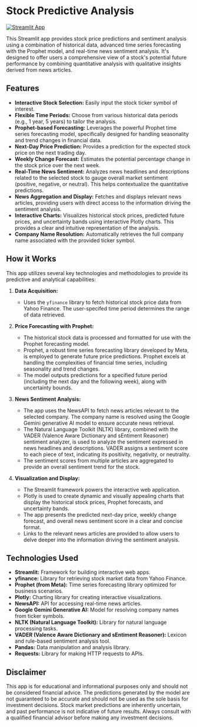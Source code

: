 # Stock Predictive Analysis

[![Streamlit App](https://static.streamlit.io/badges/streamlit_badge_dark.svg)](https://your-streamlit-app-url.streamlit.app/)


This Streamlit app provides stock price predictions and sentiment analysis using a combination of historical data, advanced time series forecasting with the Prophet model, and real-time news sentiment analysis.  It's designed to offer users a comprehensive view of a stock's potential future performance by combining quantitative analysis with qualitative insights derived from news articles.


## Features

* **Interactive Stock Selection:** Easily input the stock ticker symbol of interest.
* **Flexible Time Periods:** Choose from various historical data periods (e.g., 1 year, 5 years) to tailor the analysis.
* **Prophet-based Forecasting:** Leverages the powerful Prophet time series forecasting model, specifically designed for handling seasonality and trend changes in financial data.
* **Next-Day Price Prediction:**  Provides a prediction for the expected stock price on the next trading day.
* **Weekly Change Forecast:**  Estimates the potential percentage change in the stock price over the next week.
* **Real-Time News Sentiment:** Analyzes news headlines and descriptions related to the selected stock to gauge overall market sentiment (positive, negative, or neutral).  This helps contextualize the quantitative predictions.
* **News Aggregation and Display:**  Fetches and displays relevant news articles, providing users with direct access to the information driving the sentiment analysis.
* **Interactive Charts:**  Visualizes historical stock prices, predicted future prices, and uncertainty bands using interactive Plotly charts. This provides a clear and intuitive representation of the analysis.
* **Company Name Resolution:** Automatically retrieves the full company name associated with the provided ticker symbol.



## How it Works

This app utilizes several key technologies and methodologies to provide its predictive and analytical capabilities:


1. **Data Acquisition:**
   - Uses the `yfinance` library to fetch historical stock price data from Yahoo Finance.  The user-specifed time period determines the range of data retrieved.

2. **Price Forecasting with Prophet:**
   - The historical stock data is processed and formatted for use with the Prophet forecasting model.
   - Prophet, a robust time series forecasting library developed by Meta, is employed to generate future price predictions.  Prophet excels at handling the complexities of financial time series, including seasonality and trend changes.
   - The model outputs predictions for a specified future period (including the next day and the following week), along with uncertainty bounds.

3. **News Sentiment Analysis:**
   - The app uses the NewsAPI to fetch news articles relevant to the selected company. The company name is resolved using the Google Gemini generative AI model to ensure accurate news retrieval.
   - The Natural Language Toolkit (NLTK) library, combined with the VADER (Valence Aware Dictionary and sEntiment Reasoner) sentiment analyzer, is used to analyze the sentiment expressed in news headlines and descriptions.  VADER assigns a sentiment score to each piece of text, indicating its positivity, negativity, or neutrality.  
   - The sentiment scores from multiple articles are aggregated to provide an overall sentiment trend for the stock.

4. **Visualization and Display:**
   - The Streamlit framework powers the interactive web application.
   - Plotly is used to create dynamic and visually appealing charts that display the historical stock prices, Prophet forecasts, and uncertainty bands.
   - The app presents the predicted next-day price, weekly change forecast, and overall news sentiment score in a clear and concise format.
   - Links to the relevant news articles are provided to allow users to delve deeper into the information driving the sentiment analysis.


## Technologies Used

* **Streamlit:**  Framework for building interactive web apps.
* **yfinance:**  Library for retrieving stock market data from Yahoo Finance.
* **Prophet (from Meta):** Time series forecasting library optimized for business scenarios.
* **Plotly:**  Charting library for creating interactive visualizations.
* **NewsAPI:**  API for accessing real-time news articles.
* **Google Gemini Generative AI:** Model for resolving company names from ticker symbols.
* **NLTK (Natural Language Toolkit):**  Library for natural language processing tasks.
* **VADER (Valence Aware Dictionary and sEntiment Reasoner):**  Lexicon and rule-based sentiment analysis tool.
* **Pandas:** Data manipulation and analysis library.
* **Requests:**  Library for making HTTP requests to APIs.



## Disclaimer

This app is for educational and informational purposes only and should not be considered financial advice.  The predictions generated by the model are not guaranteed to be accurate and should not be used as the sole basis for investment decisions. Stock market predictions are inherently uncertain, and past performance is not indicative of future results. Always consult with a qualified financial advisor before making any investment decisions.
